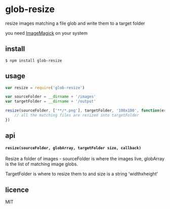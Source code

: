 glob-resize
===========

resize images matching a file glob and write them to a target folder

you need [ImageMagick](http://www.imagemagick.org/) on your system

## install

```
$ npm install glob-resize
```

## usage

```js
var resize = require('glob-resize')

var sourceFolder = __dirname + '/images'
var targetFolder = __dirname + '/output'

resize(sourceFolder, ['**/*.png'], targetFolder, '100x100', function(err){
	// all the matching files are resized into targetFolder
})
```

## api

#### `resize(sourceFolder, globArray, targetFolder size, callback)`

Resize a folder of images - sourceFolder is where the images live, globArray is the list of matching image globs.

TargetFolder is where to resize them to and size is a string 'widthxheight'

## licence
MIT


